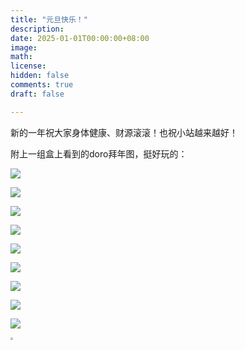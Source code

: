 ```yaml
---
title: "元旦快乐！"
description: 
date: 2025-01-01T00:00:00+08:00
image: 
math: 
license: 
hidden: false
comments: true
draft: false

---
```


新的一年祝大家身体健康、财源滚滚！也祝小站越来越好！

附上一组盒上看到的doro拜年图，挺好玩的：

![](https://resources.blog.kihh.xyz/image/202501011607220.jpg)

![](https://resources.blog.kihh.xyz/image/202501011607426.jpg)

![](https://resources.blog.kihh.xyz/image/202501011607425.jpg)

![](https://resources.blog.kihh.xyz/image/202501011608097.jpg)

![](https://resources.blog.kihh.xyz/image/202501011608432.jpg)

![](https://resources.blog.kihh.xyz/image/202501011608443.jpg)

![](https://resources.blog.kihh.xyz/image/202501011609858.jpg)

![](https://resources.blog.kihh.xyz/image/202501011609705.jpg)

![](https://resources.blog.kihh.xyz/image/202501011609800.jpg)

<img src="https://resources.blog.kihh.xyz/image/202501011611242.jpg" style="zoom:25%;" />